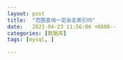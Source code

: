 ```yaml
---
layout: post
title:  "范围查询一定会走索引吗"
date:   2021-04-23 11:56:06 +0800--
categories: [数据库]
tags: [mysql, ]  

---
```




